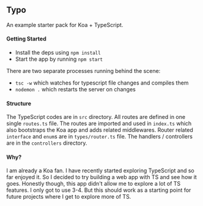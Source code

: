 ## Typo

An example starter pack for Koa + TypeScript. 

#### Getting Started

* Install the deps using `npm install`
* Start the app by running `npm start`

There are two separate processes running behind the scene: 

* `tsc -w` which watches for typescript file changes and compiles them
* `nodemon .` which restarts the server on changes


#### Structure

The TypeScript codes are in `src` directory. All routes are defined in one single `routes.ts` file. The routes are imported and used in `index.ts` which also bootstraps the Koa app and adds related middlewares. Router related `interface` and `enum`s are in `types/router.ts` file. The handlers / controllers are in the `controllers` directory. 

#### Why? 

I am already a Koa fan. I have recently started exploring TypeScript and so far enjoyed it. So I decided to try building a web app with TS and see how it goes. Honestly though, this app didn't allow me to explore a lot of TS features. I only got to use 3-4. But this should work as a starting point for future projects where I get to explore more of TS. 





